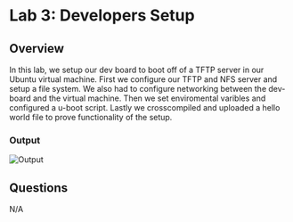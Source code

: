 # Lab 3: Developers Setup

## Overview
In this lab, we setup our dev board to boot off of a TFTP server in our Ubuntu virtual machine. First we configure our TFTP and NFS server and setup a file system. We also had to configure networking between the dev-board and the virtual machine. Then we set enviromental varibles and configured a u-boot script. Lastly we crosscompiled and uploaded a hello world file to prove functionality of the setup.

### Output
![Output](/assets/lab3.png)

## Questions
N/A
